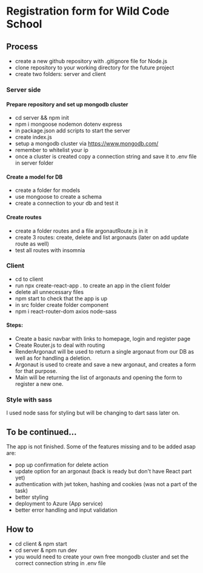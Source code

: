# Registration form for Wild Code School

## Process

- create a new github repository with .gitignore file for Node.js
- clone repository to your working directory for the future project
- create two folders: server and client

### Server side

#### Prepare repository and set up mongodb cluster
- cd server && npm init 
- npm i mongoose nodemon dotenv express
- in package.json add scripts to start the server 
- create index.js 
- setup a mongodb cluster via https://www.mongodb.com/
- remember to whitelist your ip
- once a cluster is created copy a connection string and save it to .env file in server folder

#### Create a model for DB
- create a folder for models 
- use mongoose to create a schema 
- create a connection to your db and test it

#### Create routes
- create a folder routes and a file argonautRoute.js in it
- create 3 routes: create, delete and list argonauts (later on add update route as well)
- test all routes with insomnia

### Client   
- cd to client
- run npx create-react-app . to create an app in the client folder
- delete all unnecessary files 
- npm start to check that the app is up
- in src folder create folder component 
- npm i react-router-dom axios node-sass

#### Steps: 
- Create a basic navbar with links to homepage, login and register page
- Create Router.js to deal with routing 
- RenderArgonaut will be used to return a single argonaut from our DB as well as for handling a deletion. 
- Argonaut is used to create and save a new argonaut, and creates a form for that purpose. 
- Main will be returning the list of argonauts and opening the form to register a new one. 

### Style with sass 
I used node sass for styling but will be changing to dart sass later on. 

## To be continued...
The app is not finished. 
Some of the features missing and to be added asap are:
- pop up confirmation for delete action
- update option for an argonaut (back is ready but don't have React part yet)
- authentication with jwt token, hashing and cookies (was not a part of the task)
- better styling 
- deployment to Azure (App service)
- better error handling and input validation

## How to 
- cd client & npm start
- cd server & npm run dev
- you would need to create your own free mongodb cluster and set the correct connection string in .env file 